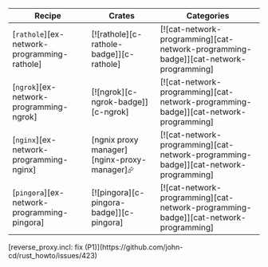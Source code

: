 | Recipe | Crates | Categories |
|--------|--------|------------|
| [`rathole`][ex-network-programming-rathole] | [![rathole][c-rathole-badge]][c-rathole] | [![cat-network-programming][cat-network-programming-badge]][cat-network-programming] |
| [`ngrok`][ex-network-programming-ngrok] | [![ngrok][c-ngrok-badge]][c-ngrok] | [![cat-network-programming][cat-network-programming-badge]][cat-network-programming] |
| [`nginx`][ex-network-programming-nginx] | [ngnix proxy manager][nginx-proxy-manager]⮳ | [![cat-network-programming][cat-network-programming-badge]][cat-network-programming] |
| [`pingora`][ex-network-programming-pingora] | [![pingora][c-pingora-badge]][c-pingora] | [![cat-network-programming][cat-network-programming-badge]][cat-network-programming] |

<div class="hidden">
[reverse_proxy.incl: fix (P1)](https://github.com/john-cd/rust_howto/issues/423)

</div>

